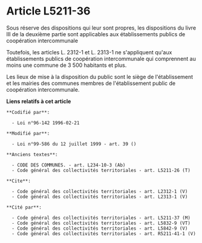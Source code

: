 # Article L5211-36

Sous réserve des dispositions qui leur sont propres, les dispositions du livre III de la deuxième partie sont applicables aux
établissements publics de coopération intercommunale 

Toutefois, les articles L. 2312-1 et L. 2313-1 ne s'appliquent qu'aux établissements publics de coopération intercommunale
qui comprennent au moins une commune de 3 500 habitants et plus. 

Les lieux de mise à la disposition du public sont le siège de l'établissement et les mairies des communes membres de
l'établissement public de coopération intercommunale.

**Liens relatifs à cet article**

	**Codifié par**:

	  - Loi n°96-142 1996-02-21

	**Modifié par**:

	  - Loi n°99-586 du 12 juillet 1999 - art. 39 ()

	**Anciens textes**:

	  - CODE DES COMMUNES. - art. L234-10-3 (Ab)
	  - Code général des collectivités territoriales - art. L5211-26 (T)

	**Cite**:

	  - Code général des collectivités territoriales - art. L2312-1 (V)
	  - Code général des collectivités territoriales - art. L2313-1 (V)

	**Cité par**:

	  - Code général des collectivités territoriales - art. L5211-37 (M)
	  - Code général des collectivités territoriales - art. L5832-9 (VT)
	  - Code général des collectivités territoriales - art. L5842-9 (V)
	  - Code général des collectivités territoriales - art. R5211-41-1 (V)
